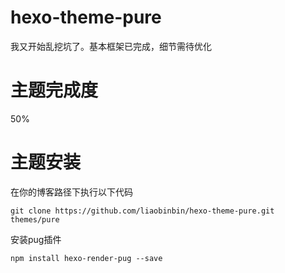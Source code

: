 # hexo-theme-pure
我又开始乱挖坑了。基本框架已完成，细节需待优化
# 主题完成度
50%

# 主题安装
在你的博客路径下执行以下代码
```
git clone https://github.com/liaobinbin/hexo-theme-pure.git themes/pure
```
安装pug插件
```
npm install hexo-render-pug --save
```
